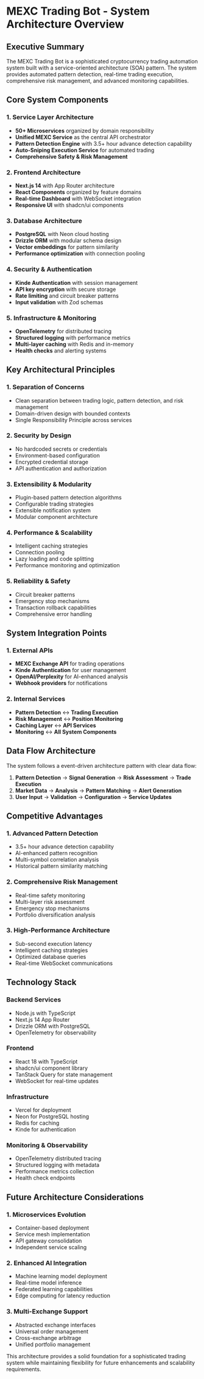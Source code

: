 # MEXC Trading Bot - System Architecture Overview

## Executive Summary

The MEXC Trading Bot is a sophisticated cryptocurrency trading automation system built with a service-oriented architecture (SOA) pattern. The system provides automated pattern detection, real-time trading execution, comprehensive risk management, and advanced monitoring capabilities.

## Core System Components

### 1. **Service Layer Architecture**
- **50+ Microservices** organized by domain responsibility
- **Unified MEXC Service** as the central API orchestrator
- **Pattern Detection Engine** with 3.5+ hour advance detection capability
- **Auto-Sniping Execution Service** for automated trading
- **Comprehensive Safety & Risk Management**

### 2. **Frontend Architecture**
- **Next.js 14** with App Router architecture
- **React Components** organized by feature domains
- **Real-time Dashboard** with WebSocket integration
- **Responsive UI** with shadcn/ui components

### 3. **Database Architecture**
- **PostgreSQL** with Neon cloud hosting
- **Drizzle ORM** with modular schema design
- **Vector embeddings** for pattern similarity
- **Performance optimization** with connection pooling

### 4. **Security & Authentication**
- **Kinde Authentication** with session management
- **API key encryption** with secure storage
- **Rate limiting** and circuit breaker patterns
- **Input validation** with Zod schemas

### 5. **Infrastructure & Monitoring**
- **OpenTelemetry** for distributed tracing
- **Structured logging** with performance metrics
- **Multi-layer caching** with Redis and in-memory
- **Health checks** and alerting systems

## Key Architectural Principles

### 1. **Separation of Concerns**
- Clean separation between trading logic, pattern detection, and risk management
- Domain-driven design with bounded contexts
- Single Responsibility Principle across services

### 2. **Security by Design**
- No hardcoded secrets or credentials
- Environment-based configuration
- Encrypted credential storage
- API authentication and authorization

### 3. **Extensibility & Modularity**
- Plugin-based pattern detection algorithms
- Configurable trading strategies
- Extensible notification system
- Modular component architecture

### 4. **Performance & Scalability**
- Intelligent caching strategies
- Connection pooling
- Lazy loading and code splitting
- Performance monitoring and optimization

### 5. **Reliability & Safety**
- Circuit breaker patterns
- Emergency stop mechanisms
- Transaction rollback capabilities
- Comprehensive error handling

## System Integration Points

### 1. **External APIs**
- **MEXC Exchange API** for trading operations
- **Kinde Authentication** for user management
- **OpenAI/Perplexity** for AI-enhanced analysis
- **Webhook providers** for notifications

### 2. **Internal Services**
- **Pattern Detection** ↔ **Trading Execution**
- **Risk Management** ↔ **Position Monitoring**
- **Caching Layer** ↔ **API Services**
- **Monitoring** ↔ **All System Components**

## Data Flow Architecture

The system follows a event-driven architecture pattern with clear data flow:

1. **Pattern Detection** → **Signal Generation** → **Risk Assessment** → **Trade Execution**
2. **Market Data** → **Analysis** → **Pattern Matching** → **Alert Generation**
3. **User Input** → **Validation** → **Configuration** → **Service Updates**

## Competitive Advantages

### 1. **Advanced Pattern Detection**
- 3.5+ hour advance detection capability
- AI-enhanced pattern recognition
- Multi-symbol correlation analysis
- Historical pattern similarity matching

### 2. **Comprehensive Risk Management**
- Real-time safety monitoring
- Multi-layer risk assessment
- Emergency stop mechanisms
- Portfolio diversification analysis

### 3. **High-Performance Architecture**
- Sub-second execution latency
- Intelligent caching strategies
- Optimized database queries
- Real-time WebSocket communications

## Technology Stack

### **Backend Services**
- Node.js with TypeScript
- Next.js 14 App Router
- Drizzle ORM with PostgreSQL
- OpenTelemetry for observability

### **Frontend**
- React 18 with TypeScript
- shadcn/ui component library
- TanStack Query for state management
- WebSocket for real-time updates

### **Infrastructure**
- Vercel for deployment
- Neon for PostgreSQL hosting
- Redis for caching
- Kinde for authentication

### **Monitoring & Observability**
- OpenTelemetry distributed tracing
- Structured logging with metadata
- Performance metrics collection
- Health check endpoints

## Future Architecture Considerations

### 1. **Microservices Evolution**
- Container-based deployment
- Service mesh implementation
- API gateway consolidation
- Independent service scaling

### 2. **Enhanced AI Integration**
- Machine learning model deployment
- Real-time model inference
- Federated learning capabilities
- Edge computing for latency reduction

### 3. **Multi-Exchange Support**
- Abstracted exchange interfaces
- Universal order management
- Cross-exchange arbitrage
- Unified portfolio management

This architecture provides a solid foundation for a sophisticated trading system while maintaining flexibility for future enhancements and scalability requirements.